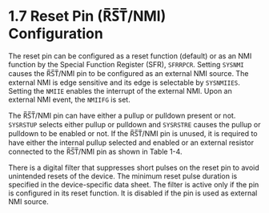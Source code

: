# 1.7 Reset Pin (R̅S̅T̅/NMI) Configuration

The reset pin can be configured as a reset function (default) or as an NMI function by the Special Function Register
(SFR), `SFRRPCR`. Setting `SYSNMI` causes the R̅S̅T̅/NMI pin to be configured as an external NMI source. The external
NMI is edge sensitive and its edge is selectable by `SYSNMIIES`. Setting the `NMIIE` enables the interrupt of the
external NMI. Upon an external NMI event, the `NMIIFG` is set.

The R̅S̅T̅/NMI pin can have either a pullup or pulldown present or not. `SYSRSTUP` selects either pullup or pulldown
and `SYSRSTRE` causes the pullup or pulldown to be enabled or not. If the R̅S̅T̅/NMI pin is unused, it is required to
have either the internal pullup selected and enabled or an external resistor connected to the R̅S̅T̅/NMI pin as shown
in Table 1-4.

There is a digital filter that suppresses short pulses on the reset pin to avoid unintended resets of the device. The
minimum reset pulse duration is specified in the device-specific data sheet. The filter is active only if the pin is
configured in its reset function. It is disabled if the pin is used as external NMI source.